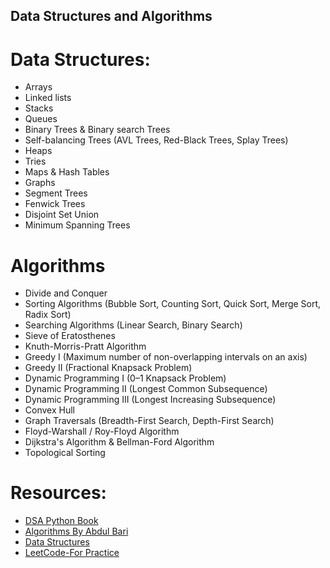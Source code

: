 ## Data Structures and Algorithms

# Data Structures:
  * Arrays
  * Linked lists
  * Stacks
  * Queues
  * Binary Trees & Binary search Trees
  * Self-balancing Trees (AVL Trees, Red-Black Trees, Splay Trees)
  * Heaps
  * Tries
  * Maps & Hash Tables
  * Graphs
  * Segment Trees
  * Fenwick Trees
  * Disjoint Set Union
  * Minimum Spanning Trees

# Algorithms
  * Divide and Conquer
  * Sorting Algorithms (Bubble Sort, Counting Sort, Quick Sort, Merge Sort, Radix Sort)
  * Searching Algorithms (Linear Search, Binary Search)
  * Sieve of Eratosthenes
  * Knuth-Morris-Pratt Algorithm
  * Greedy I (Maximum number of non-overlapping intervals on an axis)
  * Greedy II (Fractional Knapsack Problem)
  * Dynamic Programming I (0–1 Knapsack Problem)
  * Dynamic Programming II (Longest Common Subsequence)
  * Dynamic Programming III (Longest Increasing Subsequence)
  * Convex Hull
  * Graph Traversals (Breadth-First Search, Depth-First Search)
  * Floyd-Warshall / Roy-Floyd Algorithm
  * Dijkstra's Algorithm & Bellman-Ford Algorithm
  * Topological Sorting
  
# Resources:
 * [DSA Python Book](http://home.ustc.edu.cn/~huang83/ds/Data%20Structures%20and%20Algorithms%20Using%20Python.pdf)
 * [Algorithms By Abdul Bari](https://www.youtube.com/playlist?list=PLDN4rrl48XKpZkf03iYFl-O29szjTrs_O)
 * [Data Structures](https://www.youtube.com/playlist?list=PLdo5W4Nhv31bbKJzrsKfMpo_grxuLl8LU)
 * [LeetCode-For Practice](https://leetcode.com/problemset/all/)
